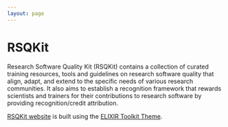 ```yaml
---
layout: page
---
```


# RSQKit

Research Software Quality Kit (RSQKit) contains a collection of curated training resources, tools and guidelines on research software quality that align, adapt, and extend to the specific needs of various research communities. It also aims to establish a recognition framework that rewards scientists and trainers for their contributions to research software by providing recognition/credit attribution.

[RSQKit website](http://everse.software/RSQKit/) is built using the [ELIXIR Toolkit Theme](https://elixir-belgium.github.io/elixir-toolkit-theme/).
